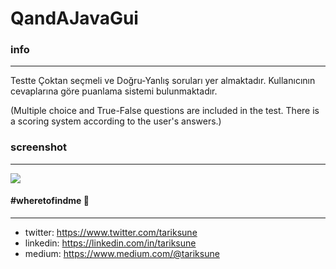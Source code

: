 # QandAJavaGui
### info
________________
Testte Çoktan seçmeli ve Doğru-Yanlış soruları yer almaktadır. Kullanıcının cevaplarına göre puanlama sistemi bulunmaktadır.

(Multiple choice and True-False questions are included in the test. There is a scoring system according to the user's answers.)


### screenshot
________________
![](https://raw.githubusercontent.com/tariksune/QandAJavaGui/master/QueandAns/screenshot.png)

#### #wheretofindme 📍
________________
- twitter: https://www.twitter.com/tariksune
- linkedin: https://linkedin.com/in/tariksune
- medium: https://www.medium.com/@tariksune
